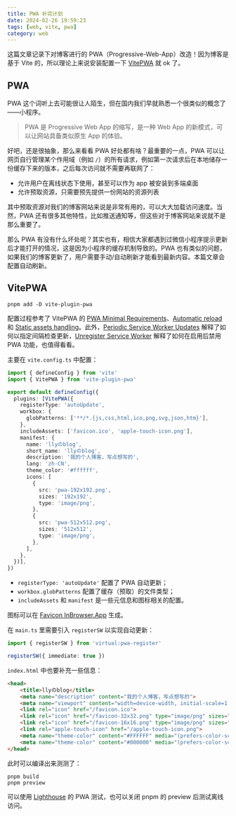 ```yaml
---
title: PWA 补完计划
date: 2024-02-26 19:59:23
tags: [web, vite, pwa]
category: web
---
```


这篇文章记录下对博客进行的 PWA（Progressive-Web-App）改造！因为博客是基于 Vite 的，所以理论上来说安装配置一下 [VitePWA](https://github.com/vite-pwa/vite-plugin-pwa) 就 ok 了。

## PWA

PWA 这个词听上去可能很让人陌生，但在国内我们早就熟悉一个很类似的概念了——小程序。

<!-- more -->

> PWA 是 Progressive Web App 的缩写，是一种 Web App 的新模式，可以让网站具备类似原生 App 的体验。

好吧，还是很抽象，那么来看看 PWA 好处都有啥？最重要的一点，PWA 可以让网页自行管理某个作用域（例如 `/`）的所有请求，例如第一次请求后在本地储存一份缓存下来的版本，之后每次访问就不需要再联网了：

- 允许用户在离线状态下使用，甚至可以作为 app 被安装到多端桌面
- 允许预取资源，只需要预先提供一份网站的资源列表

其中预取资源对我们的博客网站来说是非常有用的，可以大大加载访问速度。当然，PWA 还有很多其他特性，比如推送通知等，但这些对于博客网站来说就不是那么重要了。

那么 PWA 有没有什么坏处呢？其实也有，相信大家都遇到过微信小程序提示更新后才能打开的情况，这是因为小程序的缓存机制导致的。PWA 也有类似的问题，如果我们的博客更新了，用户需要手动/自动刷新才能看到最新内容。本篇文章会配置自动刷新。

## VitePWA

```shell
pnpm add -D vite-plugin-pwa
```

配置过程参考了 VitePWA 的 [PWA Minimal Requirements](https://vite-pwa-org.netlify.app/guide/pwa-minimal-requirements.html)、[Automatic reload](https://vite-pwa-org.netlify.app/guide/auto-update.html) 和 [Static assets handling](https://vite-pwa-org.netlify.app/guide/static-assets.html)。此外，[Periodic Service Worker Updates](https://vite-pwa-org.netlify.app/guide/periodic-sw-updates.html) 解释了如何以指定间隔检查更新，[Unregister Service Worker](https://vite-pwa-org.netlify.app/guide/unregister-service-worker.html) 解释了如何在启用后禁用 PWA 功能，也值得看看。

主要在 `vite.config.ts` 中配置：

```typescript
import { defineConfig } from 'vite'
import { VitePWA } from 'vite-plugin-pwa'

export default defineConfig({
  plugins: [VitePWA({
    registerType: 'autoUpdate',
    workbox: {
      globPatterns: ['**/*.{js,css,html,ico,png,svg,json,htm}'],
    },
    includeAssets: ['favicon.ico', 'apple-touch-icon.png'],
    manifest: {
      name: 'llyのblog',
      short_name: 'llyのblog',
      description: '我的个人博客，写点想写的',
      lang: 'zh-CN',
      theme_color: '#ffffff',
      icons: [
        {
          src: 'pwa-192x192.png',
          sizes: '192x192',
          type: 'image/png',
        },
        {
          src: 'pwa-512x512.png',
          sizes: '512x512',
          type: 'image/png',
        },
      ],
    },
  })],
})
```

- `registerType: 'autoUpdate'` 配置了 PWA 自动更新；
- `workbox.globPatterns` 配置了缓存（预取）的文件类型；
- `includeAssets` 和 `manifest` 是一些元信息和图标相关的配置。

图标可以在 [Favicon InBrowser.App](https://favicon.inbrowser.app/tools/favicon-generator) 生成。

在 `main.ts` 里需要引入 `registerSW` 以实现自动更新：

```typescript
import { registerSW } from 'virtual:pwa-register'

registerSW({ immediate: true })
```

`index.html` 中也要补充一些信息：

```html
<head>
    <title>llyのblog</title>
    <meta name="description" content="我的个人博客，写点想写的">
    <meta name="viewport" content="width=device-width, initial-scale=1.0" />
    <link rel="icon" href="/favicon.ico">
    <link rel="icon" href="/favicon-32x32.png" type="image/png" sizes="32x32">
    <link rel="icon" href="/favicon-16x16.png" type="image/png" sizes="16x16">
    <link rel="apple-touch-icon" href="/apple-touch-icon.png">
    <meta name="theme-color" content="#FFFFFF" media="(prefers-color-scheme: light)">
    <meta name="theme-color" content="#000000" media="(prefers-color-scheme: dark)">
</head>
```

此时可以编译出来测测了：

```shell
pnpm build
pnpm preview
```

可以使用 [Lighthouse](https://github.com/GoogleChrome/lighthouse) 的 PWA 测试，也可以关闭 pnpm 的 preview 后测试离线访问。